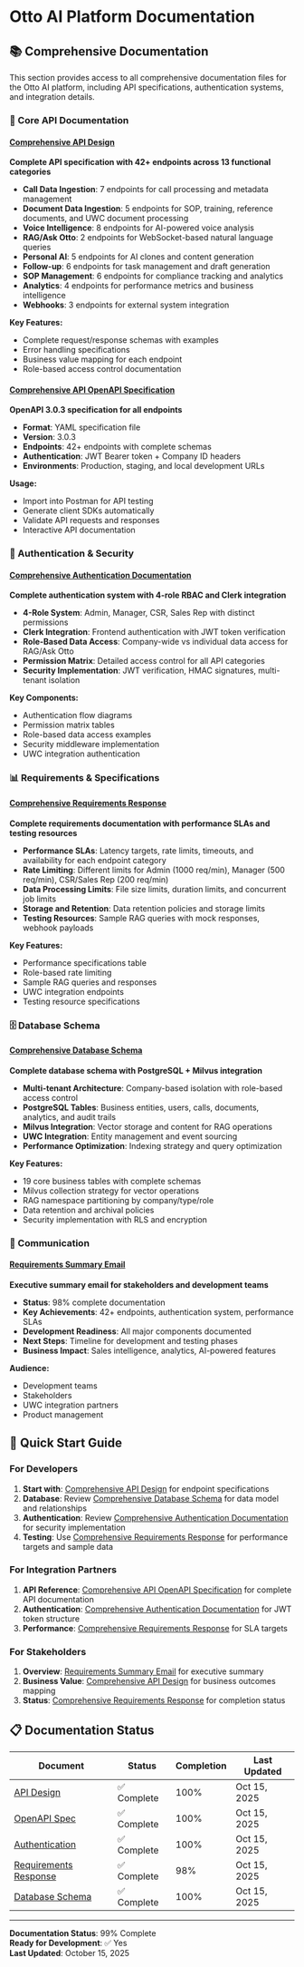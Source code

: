 # Otto AI Platform Documentation

## 📚 Comprehensive Documentation

This section provides access to all comprehensive documentation files for the Otto AI platform, including API specifications, authentication systems, and integration details.

### 🔧 Core API Documentation

#### [Comprehensive API Design](./comprehensive-api-design.md)
**Complete API specification with 42+ endpoints across 13 functional categories**

- **Call Data Ingestion**: 7 endpoints for call processing and metadata management
- **Document Data Ingestion**: 5 endpoints for SOP, training, reference documents, and UWC document processing
- **Voice Intelligence**: 8 endpoints for AI-powered voice analysis
- **RAG/Ask Otto**: 2 endpoints for WebSocket-based natural language queries
- **Personal AI**: 5 endpoints for AI clones and content generation
- **Follow-up**: 6 endpoints for task management and draft generation
- **SOP Management**: 6 endpoints for compliance tracking and analytics
- **Analytics**: 4 endpoints for performance metrics and business intelligence
- **Webhooks**: 3 endpoints for external system integration

**Key Features:**
- Complete request/response schemas with examples
- Error handling specifications
- Business value mapping for each endpoint
- Role-based access control documentation

#### [Comprehensive API OpenAPI Specification](./comprehensive-api-openapi.yaml)
**OpenAPI 3.0.3 specification for all endpoints**

- **Format**: YAML specification file
- **Version**: 3.0.3
- **Endpoints**: 42+ endpoints with complete schemas
- **Authentication**: JWT Bearer token + Company ID headers
- **Environments**: Production, staging, and local development URLs

**Usage:**
- Import into Postman for API testing
- Generate client SDKs automatically
- Validate API requests and responses
- Interactive API documentation

### 🔐 Authentication & Security

#### [Comprehensive Authentication Documentation](./comprehensive_authentication_doc.md)
**Complete authentication system with 4-role RBAC and Clerk integration**

- **4-Role System**: Admin, Manager, CSR, Sales Rep with distinct permissions
- **Clerk Integration**: Frontend authentication with JWT token verification
- **Role-Based Data Access**: Company-wide vs individual data access for RAG/Ask Otto
- **Permission Matrix**: Detailed access control for all API categories
- **Security Implementation**: JWT verification, HMAC signatures, multi-tenant isolation

**Key Components:**
- Authentication flow diagrams
- Permission matrix tables
- Role-based data access examples
- Security middleware implementation
- UWC integration authentication

### 📊 Requirements & Specifications

#### [Comprehensive Requirements Response](./comprehensive-requirements-response.md)
**Complete requirements documentation with performance SLAs and testing resources**

- **Performance SLAs**: Latency targets, rate limits, timeouts, and availability for each endpoint category
- **Rate Limiting**: Different limits for Admin (1000 req/min), Manager (500 req/min), CSR/Sales Rep (200 req/min)
- **Data Processing Limits**: File size limits, duration limits, and concurrent job limits
- **Storage and Retention**: Data retention policies and storage limits
- **Testing Resources**: Sample RAG queries with mock responses, webhook payloads

**Key Features:**
- Performance specifications table
- Role-based rate limiting
- Sample RAG queries and responses
- UWC integration endpoints
- Testing resource specifications

### 🗄️ Database Schema

#### [Comprehensive Database Schema](./comprehensive-db-schema.md)
**Complete database schema with PostgreSQL + Milvus integration**

- **Multi-tenant Architecture**: Company-based isolation with role-based access control
- **PostgreSQL Tables**: Business entities, users, calls, documents, analytics, and audit trails
- **Milvus Integration**: Vector storage and content for RAG operations
- **UWC Integration**: Entity management and event sourcing
- **Performance Optimization**: Indexing strategy and query optimization

**Key Features:**
- 19 core business tables with complete schemas
- Milvus collection strategy for vector operations
- RAG namespace partitioning by company/type/role
- Data retention and archival policies
- Security implementation with RLS and encryption

### 📧 Communication

#### [Requirements Summary Email](./requirements-summary-email.md)
**Executive summary email for stakeholders and development teams**

- **Status**: 98% complete documentation
- **Key Achievements**: 42+ endpoints, authentication system, performance SLAs
- **Development Readiness**: All major components documented
- **Next Steps**: Timeline for development and testing phases
- **Business Impact**: Sales intelligence, analytics, AI-powered features

**Audience:**
- Development teams
- Stakeholders
- UWC integration partners
- Product management

## 🚀 Quick Start Guide

### For Developers
1. **Start with**: [Comprehensive API Design](./comprehensive-api-design.md) for endpoint specifications
2. **Database**: Review [Comprehensive Database Schema](./comprehensive-db-schema.md) for data model and relationships
3. **Authentication**: Review [Comprehensive Authentication Documentation](./comprehensive_authentication_doc.md) for security implementation
4. **Testing**: Use [Comprehensive Requirements Response](./comprehensive-requirements-response.md) for performance targets and sample data

### For Integration Partners
1. **API Reference**: [Comprehensive API OpenAPI Specification](./comprehensive-api-openapi.yaml) for complete API documentation
2. **Authentication**: [Comprehensive Authentication Documentation](./comprehensive_authentication_doc.md) for JWT token structure
3. **Performance**: [Comprehensive Requirements Response](./comprehensive-requirements-response.md) for SLA targets

### For Stakeholders
1. **Overview**: [Requirements Summary Email](./requirements-summary-email.md) for executive summary
2. **Business Value**: [Comprehensive API Design](./comprehensive-api-design.md) for business outcomes mapping
3. **Status**: [Comprehensive Requirements Response](./comprehensive-requirements-response.md) for completion status

## 📋 Documentation Status

| **Document** | **Status** | **Completion** | **Last Updated** |
|--------------|------------|----------------|------------------|
| [API Design](./comprehensive-api-design.md) | ✅ Complete | 100% | Oct 15, 2025 |
| [OpenAPI Spec](./comprehensive-api-openapi.yaml) | ✅ Complete | 100% | Oct 15, 2025 |
| [Authentication](./comprehensive_authentication_doc.md) | ✅ Complete | 100% | Oct 15, 2025 |
| [Requirements Response](./comprehensive-requirements-response.md) | ✅ Complete | 98% | Oct 15, 2025 |
| [Database Schema](./comprehensive-db-schema.md) | ✅ Complete | 100% | Oct 15, 2025 |



---

**Documentation Status**: 99% Complete  
**Ready for Development**: ✅ Yes  
**Last Updated**: October 15, 2025
